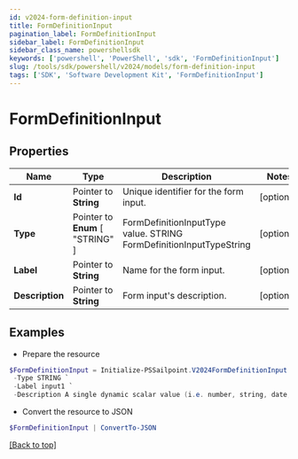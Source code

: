 ```yaml
---
id: v2024-form-definition-input
title: FormDefinitionInput
pagination_label: FormDefinitionInput
sidebar_label: FormDefinitionInput
sidebar_class_name: powershellsdk
keywords: ['powershell', 'PowerShell', 'sdk', 'FormDefinitionInput'] 
slug: /tools/sdk/powershell/v2024/models/form-definition-input
tags: ['SDK', 'Software Development Kit', 'FormDefinitionInput']
---
```



# FormDefinitionInput

## Properties

Name | Type | Description | Notes
------------ | ------------- | ------------- | -------------
**Id** |  Pointer to **String** | Unique identifier for the form input. | [optional] 
**Type** |  Pointer to  **Enum** [  "STRING" ] | FormDefinitionInputType value. STRING FormDefinitionInputTypeString | [optional] 
**Label** |  Pointer to **String** | Name for the form input. | [optional] 
**Description** |  Pointer to **String** | Form input's description. | [optional] 

## Examples

- Prepare the resource
```powershell
$FormDefinitionInput = Initialize-PSSailpoint.V2024FormDefinitionInput  -Id 00000000-0000-0000-0000-000000000000 `
 -Type STRING `
 -Label input1 `
 -Description A single dynamic scalar value (i.e. number, string, date, etc.) that can be passed into the form for use in conditional logic
```

- Convert the resource to JSON
```powershell
$FormDefinitionInput | ConvertTo-JSON
```


[[Back to top]](#) 

